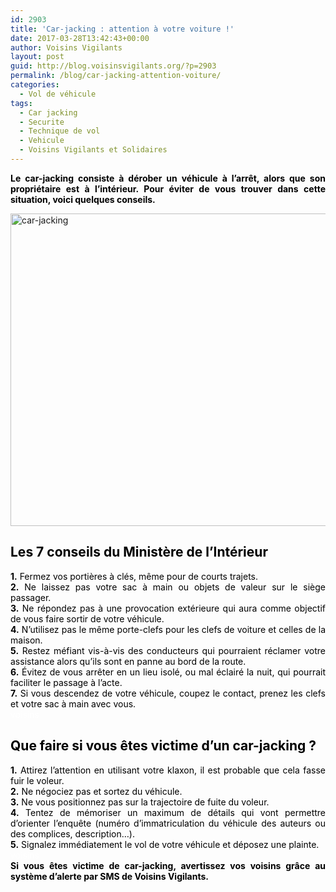 ```yaml
---
id: 2903
title: 'Car-jacking : attention à votre voiture !'
date: 2017-03-28T13:42:43+00:00
author: Voisins Vigilants
layout: post
guid: http://blog.voisinsvigilants.org/?p=2903
permalink: /blog/car-jacking-attention-voiture/
categories:
  - Vol de véhicule
tags:
  - Car jacking
  - Securite
  - Technique de vol
  - Vehicule
  - Voisins Vigilants et Solidaires
---
```

<p style="text-align: justify;">
  <strong style="color: #000000;">Le car-jacking consiste à dérober un véhicule à l&rsquo;arrêt, alors que son propriétaire est à l&rsquo;intérieur. Pour éviter de vous trouver dans cette situation, voici quelques conseils.</strong>
</p>

<p style="text-align: justify;">
  <a href="./../../images/2017/03/car-jacking.jpg"><img class="aligncenter size-full wp-image-2904" src="./../../images/2017/03/car-jacking.jpg" alt="car-jacking" width="775" height="500" /></a>
</p>

<h2 style="text-align: justify;">
  <strong><span style="color: #000000;">Les 7 conseils du Ministère de l&rsquo;Intérieur</span></strong>
</h2>

<div style="color: #4b5ebd; text-align: justify;">
  <span style="color: #000000;"><strong>1.</strong> Fermez vos portières à clés, même pour de courts trajets.</span><br /> <span style="color: #000000;"><strong>2.</strong> Ne laissez pas votre sac à main ou objets de valeur sur le siège passager.</span><br /> <span style="color: #000000;"><strong>3.</strong> Ne répondez pas à une provocation extérieure qui aura comme objectif de vous faire sortir de votre véhicule.</span><br /> <span style="color: #000000;"><strong>4.</strong> N&rsquo;utilisez pas le même porte-clefs pour les clefs de voiture et celles de la maison.</span><br /> <span style="color: #000000;"><strong>5.</strong> Restez méfiant vis-à-vis des conducteurs qui pourraient réclamer votre assistance alors qu&rsquo;ils sont en panne au bord de la route.</span><br /> <span style="color: #000000;"><strong>6.</strong> Évitez de vous arrêter en un lieu isolé, ou mal éclairé la nuit, qui pourrait faciliter le passage à l&rsquo;acte.</span><br /> <span style="color: #000000;"><strong>7.</strong> Si vous descendez de votre véhicule, coupez le contact, prenez les clefs et votre sac à main avec vous.</span>
</div>

<div style="color: #4b5ebd; text-align: justify;">
  <span style="color: #ffffff;">voisins</span>
</div>

<h2 style="color: #4b5ebd; text-align: justify;">
  <strong><span style="color: #000000;">Que faire si vous êtes victime d&rsquo;un car-jacking ?</span></strong>
</h2>

<div style="color: #4b5ebd; text-align: justify;">
  <span style="color: #000000;"><strong>1.</strong> Attirez l&rsquo;attention en utilisant votre klaxon, il est probable que cela fasse fuir le voleur.</span>
</div>

<div style="color: #4b5ebd; text-align: justify;">
  <span style="color: #000000;"><strong>2.</strong> Ne négociez pas et sortez du véhicule.</span><br /> <span style="color: #000000;"><strong>3.</strong> Ne vous positionnez pas sur la trajectoire de fuite du voleur.</span><br /> <span style="color: #000000;"><strong>4.</strong> Tentez de mémoriser un maximum de détails qui vont permettre d&rsquo;orienter l&rsquo;enquête (numéro d&rsquo;immatriculation du véhicule des auteurs ou des complices, description…).</span><br /> <span style="color: #000000;"><strong>5.</strong> Signalez immédiatement le vol de votre véhicule et déposez une plainte.</span>
</div>

<div style="color: #4b5ebd; text-align: justify;">
  <span style="color: #ffffff;">voisins</span>
</div>

<div style="color: #4b5ebd; text-align: justify;">
  <strong><span style="color: #000000;">Si vous êtes victime de car-jacking, avertissez vos voisins grâce au système d&rsquo;alerte par SMS de Voisins Vigilants.</span></strong>
</div>
